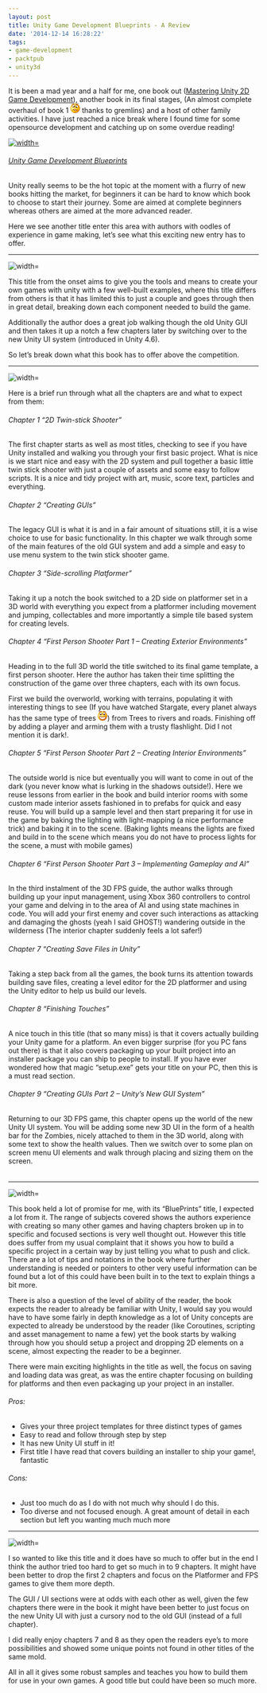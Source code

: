 ```yaml
---
layout: post
title: Unity Game Development Blueprints - A Review
date: '2014-12-14 16:28:22'
tags:
- game-development
- packtpub
- unity3d
---
```


It is been a mad year and a half for me, one book out ([Mastering Unity 2D Game Development](https://www.packtpub.com/mastering-unity/book)), another book in its final stages, (An almost complete overhaul of book 1 ![Confused smile](/assets/img/wordpress/2014/12/wlEmoticon-confusedsmile.png) thanks to gremlins) and a host of other family activities.  I have just reached a nice break where I found time for some opensource development and catching up on some overdue reading!

[![ width=](https://www.packtpub.com/sites/default/files/3655OT_Unity%20Game%20Development%20Blueprints_Frontcover.jpg)](http://bit.ly/unityblu)

###### [Unity Game Development Blueprints](http://bit.ly/unityblu)

Unity really seems to be the hot topic at the moment with a flurry of new books hitting the market, for beginners it can be hard to know which book to choose to start their journey. Some are aimed at complete beginners whereas others are aimed at the more advanced reader.

Here we see another title enter this area with authors with oodles of experience in game making, let’s see what this exciting new entry has to offer.

* * *

![width=](http://i0.wp.com/1.bp.blogspot.com/_Un0JJ6ChsQE/TDMGeB1LpyI/AAAAAAAAABU/VORQN7I2LVg/s1600/27.jpg?w=660)

This title from the onset aims to give you the tools and means to create your own games with unity with a few well-built examples, where this title differs from others is that it has limited this to just a couple and goes through then in great detail, breaking down each component needed to build the game.

Additionally the author does a great job walking though the old Unity GUI and then takes it up a notch a few chapters later by switching over to the new Unity UI system (introduced in Unity 4.6).

So let’s break down what this book has to offer above the competition.

* * *

![width=](http://i2.wp.com/1.bp.blogspot.com/-ura1_XT2-2g/Twob02iku-I/AAAAAAAAAKo/U4Uhirf68K0/s1600/HiRes.jpg?resize=361%2C301)

Here is a brief run through what all the chapters are and what to expect from them:

###### Chapter 1 “2D Twin-stick Shooter”

The first chapter starts as well as most titles, checking to see if you have Unity installed and walking you through your first basic project.  What is nice is we start nice and easy with the 2D system and pull together a basic little twin stick shooter with just a couple of assets and some easy to follow scripts.  It is a nice and tidy project with art, music, score text, particles and everything.

###### Chapter 2 “Creating GUIs”

The legacy GUI is what it is and in a fair amount of situations still, it is a wise choice to use for basic functionality.  In this chapter we walk through some of the main features of the old GUI system and add a simple and easy to use menu system to the twin stick shooter game.

###### Chapter 3 “Side-scrolling Platformer”

Taking it up a notch the book switched to a 2D side on platformer set in a 3D world with everything you expect from a platformer including movement and jumping, collectables and more importantly a simple tile based system for creating levels.

###### Chapter 4 “First Person Shooter Part 1 – Creating Exterior Environments”

Heading in to the full 3D world the title switched to its final game template, a first person shooter. Here the author has taken their time splitting the construction of the game over three chapters, each with its own focus.

First we build the overworld, working with terrains, populating it with interesting things to see (If you have watched Stargate, every planet always has the same type of trees ![Open-mouthed smile](/assets/img/wordpress/2014/12/wlEmoticon-openmouthedsmile.png)) from Trees to rivers and roads. Finishing off by adding a player and arming them with a trusty flashlight. Did I not mention it is dark!.

###### Chapter 5 “First Person Shooter Part 2 – Creating Interior Environments”

The outside world is nice but eventually you will want to come in out of the dark (you never know what is lurking in the shadows outside!).  Here we reuse lessons from earlier in the book and build interior rooms with some custom made interior assets fashioned in to prefabs for quick and easy reuse.  You will build up a sample level and then start preparing it for use in the game by baking the lighting with light-mapping (a nice performance trick) and baking it in to the scene. (Baking lights means the lights are fixed and build in to the scene which means you do not have to process lights for the scene, a must with mobile games)

###### Chapter 6 “First Person Shooter Part 3 – Implementing Gameplay and AI”

In the third instalment of the 3D FPS guide, the author walks through building up your input management, using Xbox 360 controllers to control your game and delving in to the area of AI and using state machines in code.  You will add your first enemy and cover such interactions as attacking and damaging the ghosts (yeah I said GHOST!) wandering outside in the wilderness (The interior chapter suddenly feels a lot safer!)

###### Chapter 7 “Creating Save Files in Unity”

Taking a step back from all the games, the book turns its attention towards building save files, creating a level editor for the 2D platformer and using the Unity editor to help us build our levels.

###### Chapter 8 “Finishing Touches”

A nice touch in this title (that so many miss) is that it covers actually building your Unity game for a platform. An even bigger surprise (for you PC fans out there) is that it also covers packaging up your built project into an installer package you can ship to people to install.  If you have ever wondered how that magic “setup.exe” gets your title on your PC, then this is a must read section.

###### Chapter 9 “Creating GUIs Part 2 – Unity’s New GUI System”

Returning to our 3D FPS game, this chapter opens up the world of the new Unity UI system. You will be adding some new 3D UI in the form of a health bar for the Zombies, nicely attached to them in the 3D world, along with some text to show the health values.  Then we switch over to some plan on screen menu UI elements and walk through placing and sizing them on the screen.

###### 

###### 

* * *

![width=](http://i2.wp.com/1.bp.blogspot.com/-YJZ1X0X20x8/T6MOhBQk54I/AAAAAAAAB-8/WgJn-q4Ohaw/s1600/My+Thoughts.png?resize=354%2C109)

This book held a lot of promise for me, with its “BluePrints” title, I expected a lot from it.  The range of subjects covered shows the authors experience with creating so many other games and having chapters broken up in to specific and focused sections is very well thought out.  However this title does suffer from my usual complaint that it shows you how to build a specific project in a certain way by just telling you what to push and click.  There are a lot of tips and notations in the book where further understanding is needed or pointers to other very useful information can be found but a lot of this could have been built in to the text to explain things a bit more.

There is also a question of the level of ability of the reader, the book expects the reader to already be familiar with Unity, I would say you would have to have some fairly in depth knowledge as a lot of Unity concepts are expected to already be understood by the reader (like Coroutines, scripting and asset management to name a few) yet the book starts by walking through how you should setup a project and dropping 2D elements on a scene, almost expecting the reader to be a beginner.

There were main exciting highlights in the title as well, the focus on saving and loading data was great, as was the entire chapter focusing on building for platforms and then even packaging up your project in an installer.

###### Pros:

- Gives your three project templates for three distinct types of games
- Easy to read and follow through step by step
- It has new Unity UI stuff in it!
- First title I have read that covers building an installer to ship your game!, fantastic

###### Cons:

- Just too much do as I do with not much why should I do this.
- Too diverse and not focused enough. A great amount of detail in each section but left you wanting much much more

* * *

![width=](http://i2.wp.com/www.magicalmaths.org/wp-content/uploads/2012/11/conclusion-introduction-starter-plenary.jpg?w=660)

I so wanted to like this title and it does have so much to offer but in the end I think the author tried too hard to get so much in to 9 chapters.  It might have been better to drop the first 2 chapters and focus on the Platformer and FPS games to give them more depth.

The GUI / UI sections were at odds with each other as well, given the few chapters there were in the book it might have been better to just focus on the new Unity UI with just a cursory nod to the old GUI (instead of a full chapter).

I did really enjoy chapters 7 and 8 as they open the readers eye’s to more possibilities and showed some unique points not found in other titles of the same mold.

All in all it gives some robust samples and teaches you how to build them for use in your own games.  A good title but could have been so much more.

